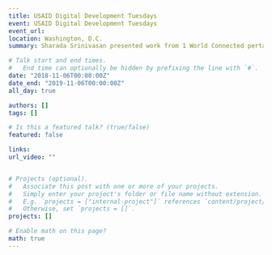```yaml
---
title: USAID Digital Development Tuesdays
event: USAID Digital Development Tuesdays
event_url: 
location: Washington, D.C.
summary: Sharada Srinivasan presented work from 1 World Connected pertaining to design of telemedicine systems, based on her fieldwork in Maewo, Vanuatu

# Talk start and end times.
#   End time can optionally be hidden by prefixing the line with `#`.
date: "2018-11-06T00:00:00Z"
date_end: "2019-11-06T00:00:00Z"
all_day: true

authors: []
tags: []

# Is this a featured talk? (true/false)
featured: false

links:
url_video: ""


# Projects (optional).
#   Associate this post with one or more of your projects.
#   Simply enter your project's folder or file name without extension.
#   E.g. `projects = ["internal-project"]` references `content/project/deep-learning/index.md`.
#   Otherwise, set `projects = []`.
projects: []

# Enable math on this page?
math: true
---
```

